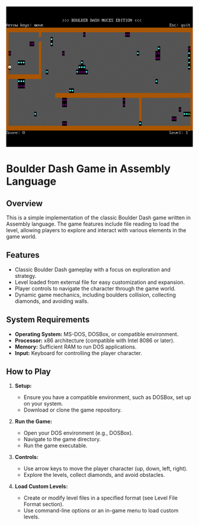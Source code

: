 ![Alt Text](https://github.com/SaadKazmi/Boalder-Dash-Game/blob/main/Screenshot%20(55).png)


# Boulder Dash Game in Assembly Language

## Overview

This is a simple implementation of the classic Boulder Dash game written in Assembly language. The game features include file reading to load the level, allowing players to explore and interact with various elements in the game world.

## Features

- Classic Boulder Dash gameplay with a focus on exploration and strategy.
- Level loaded from external file for easy customization and expansion.
- Player controls to navigate the character through the game world.
- Dynamic game mechanics, including boulders collision, collecting diamonds, and avoiding walls.

## System Requirements

- **Operating System:** MS-DOS, DOSBox, or compatible environment.
- **Processor:** x86 architecture (compatible with Intel 8086 or later).
- **Memory:** Sufficient RAM to run DOS applications.
- **Input:** Keyboard for controlling the player character.

## How to Play

1. **Setup:**
   - Ensure you have a compatible environment, such as DOSBox, set up on your system.
   - Download or clone the game repository.

2. **Run the Game:**
   - Open your DOS environment (e.g., DOSBox).
   - Navigate to the game directory.
   - Run the game executable.

3. **Controls:**
   - Use arrow keys to move the player character (up, down, left, right).
   - Explore the levels, collect diamonds, and avoid obstacles.

4. **Load Custom Levels:**
   - Create or modify level files in a specified format (see Level File Format section).
   - Use command-line options or an in-game menu to load custom levels.


